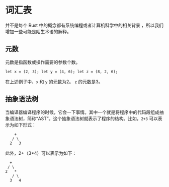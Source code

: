 # 词汇表 #
并不是每个 Rust 中的概念都有系统编程或者计算机科学中的相关背景
，所以我们增加一些可能是陌生术语的解释。

## 元数 ##

元数是指函数或操作需要的参数个数。

`let x = (2, 3);
let y = (4, 6);
let z = (8, 2, 6);`


在上述例子中，`x` 和 `y` 的元数为2。 `z` 的元数是3。


## 抽象语法树 ##

当编译器编译程序的时候，它会一下事情。其中一个就是将程序中的代码段组成抽象语法树，简称“AST”。这个抽象语法树就表示了程序的结构。比如，`2+3` 可以表示为如下形式：   

        +
       / \
      2   3


此外，2+（3*4）可以表示为如下：

      +
     / \
    2   *
       / \
      3   4